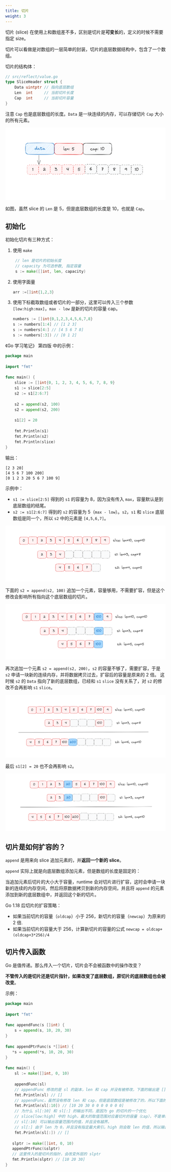 ```yaml
---
title: 切片
weight: 3
---
```


切片 (slice) 在使用上和数组差不多，区别是切片是**可变长**的，定义的时候不需要指定 size。

切片可以看做是对数组的一层简单的封装，切片的底层数据结构中，包含了一个数组。

切片的结构体：

```go
// src/reflect/value.go
type SliceHeader struct {
	Data uintptr // 指向底层数组
	Len  int     // 当前切片长度
	Cap  int     // 当前切片容量
}
```

注意 `Cap` 也是底层数组的长度。`Data` 是一块连续的内存，可以存储切片 `Cap` 大小的所有元素。

![slice-struct](https://raw.githubusercontent.com/shipengqi/illustrations/76c579125ad122d2f1a4d9e605139af61da3a7c5/go/slice-struct.png)

如图，虽然 slice 的 `Len` 是 5，但是底层数组的长度是 10，也就是 `Cap`。

## 初始化

初始化切片有三种方式：

1. 使用 `make`
   ```go
    // len 是切片的初始长度
    // capacity 为可选参数, 指定容量
    s := make([]int, len, capacity)
   ```
2. 使用字面量
   ```go
   arr :=[]int{1,2,3}
   ```
3. 使用下标截取数组或者切片的一部分，这里可以传入三个参数 `[low:high:max]`，`max - low` 是新的切片的容量 cap。
   ```go
   numbers := []int{0,1,2,3,4,5,6,7,8}
   s := numbers[1:4] // [1 2 3]
   s := numbers[4:] // [4 5 6 7 8]
   s := numbers[:3]) // [0 1 2]
   ```

《Go 学习笔记》 第四版 中的示例：

```go
package main

import "fmt"

func main() {
	slice := []int{0, 1, 2, 3, 4, 5, 6, 7, 8, 9}
	s1 := slice[2:5]
	s2 := s1[2:6:7]

	s2 = append(s2, 100)
	s2 = append(s2, 200)

	s1[2] = 20

	fmt.Println(s1)
	fmt.Println(s2)
	fmt.Println(slice)
}
```

输出：

```
[2 3 20]                
[4 5 6 7 100 200]       
[0 1 2 3 20 5 6 7 100 9]
```

示例中：

- `s1 := slice[2:5]` 得到的 `s1` 的容量为 8，因为没有传入 `max`，容量默认是到底层数组的结尾。
- `s2 := s1[2:6:7]` 得到的 `s2` 的容量为 5（`max - low`）。`s2`，`s1` 和 `slice` 底层数组是同一个，所以 `s2` 中的元素是 `[4,5,6,7]`。

![slice-cut](https://raw.githubusercontent.com/shipengqi/illustrations/d28ded522afae7c5fec7cd9a38d6ba3e4287c52d/go/slice-cut.png)

下面的 `s2 = append(s2, 100)` 追加一个元素，容量够用，不需要扩容，但是这个修改会影响所有指向这个底层数组的切片。

![slice-cut-append](https://raw.githubusercontent.com/shipengqi/illustrations/d28ded522afae7c5fec7cd9a38d6ba3e4287c52d/go/slice-cut-append.png)

再次追加一个元素 `s2 = append(s2, 200)`，`s2` 的容量不够了，需要扩容，于是 `s2` 申请一块新的连续内存，并将数据拷贝过去，扩容后的容量是原来的 2 倍。
这时候 `s2` 的 `Data` 指向了新的底层数组，已经和 `s1` `slice` 没有关系了，对 `s2` 的修改不会再影响 `s1` `slice`。

![slice-cut-append2](https://raw.githubusercontent.com/shipengqi/illustrations/d28ded522afae7c5fec7cd9a38d6ba3e4287c52d/go/slice-cut-append2.png)

最后 `s1[2] = 20` 也不会再影响 `s2`。

![slice-cut-append3](https://raw.githubusercontent.com/shipengqi/illustrations/d28ded522afae7c5fec7cd9a38d6ba3e4287c52d/go/slice-cut-append3.png)

## 切片是如何扩容的？ 

`append` 是用来向 slice 追加元素的，并**返回一个新的 slice**。

`append` 实际上就是向底层数组添加元素，但是数组的长度是固定的：

当追加元素后切片的大小大于容量，runtime 会对切片进行扩容，这时会申请一块新的连续的内存空间，然后将原数据拷贝到新的内存空间，并且将 `append` 的元素添加到新的底层数组中，并返回这个新的切片。

Go 1.18 后切片的扩容策略：

- 如果当前切片的容量（`oldcap`）小于 256，新切片的容量（`newcap`）为原来的 2 倍.
- 如果当前切片的容量大于 256，计算新切片的容量的公式 `newcap = oldcap+(oldcap+3*256)/4`

## 切片传入函数

Go 是值传递。那么传入一个切片，切片会不会被函数中的操作改变？

**不管传入的是切片还是切片指针，如果改变了底层数组，原切片的底层数组也会被改变**。

示例：

```go
package main

import "fmt"

func appendFunc(s []int) {
	s = append(s, 10, 20, 30)
}

func appendPtrFunc(s *[]int) {
   *s = append(*s, 10, 20, 30)
}

func main() {
	sl := make([]int, 0, 10)

	appendFunc(sl)
	// appendFunc 修改的是 sl 的副本，len 和 cap 并没有被修改，下面的输出是 []
	fmt.Println(sl) // []
	// appendFunc，虽然没有修改 len 和 cap，但是底层数组是被修改了的，所以下面的输出会包含 10 20 30
	fmt.Println(sl[:10]) // [10 20 30 0 0 0 0 0 0 0]
	// 为什么 sl[:10] 和 sl[:] 的输出不同，是因为 go 的切片的一个优化
	// slice[low:high] 中的 high，最大的取值范围对应着切片的容量（cap），不是单纯的长度（len）。
	// sl[:10] 可以输出容量范围内的值，并且没有越界。
	// sl[:] 由于 len 为 0，并且没有指定最大索引。high 则会取 len 的值，所以输出为 []
	fmt.Println(sl[:]) // []

   slptr := make([]int, 0, 10)
   appendPtrFunc(&slptr)
   // 这里传入的是切片的指针，会改变外层的 slptr
   fmt.Println(slptr) // [10 20 30]
}
```
